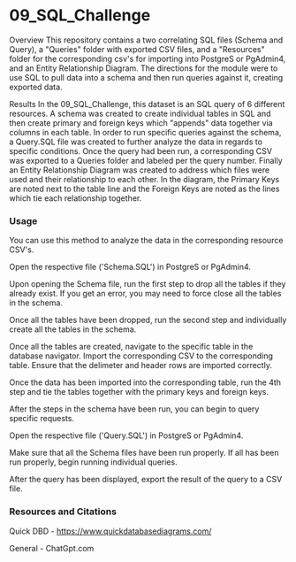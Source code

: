 # 09_SQL_Challenge
Overview
This repository contains a two correlating SQL files (Schema and Query), a "Queries" folder with exported CSV files, and a "Resources" folder for the corresponding csv's for importing into PostgreS or PgAdmin4, and an Entity Relationship Diagram. The directions for the module were to use SQL to pull data into a schema and then run queries against it, creating exported data.

Results
In the 09_SQL_Challenge, this dataset is an SQL query of 6 different resources. A schema was created to create individual tables in SQL and then create primary and foreign keys which "appends" data together via columns in each table. In order to run specific queries against the schema, a Query.SQL file was created to further analyze the data in regards to specific conditions. Once the query had been run, a corresponding CSV was exported to a Queries folder and labeled per the query number. Finally an Entity Relationship Diagram was created to address which files were used and their relationship to each other. In the diagram, the Primary Keys are noted next to the table line and the Foreign Keys are noted as the lines which tie each relationship together.


### Usage
You can use this method to analyze the data in the corresponding resource CSV's.

Open the respective file ('Schema.SQL') in PostgreS or PgAdmin4.

Upon opening the Schema file, run the first step to drop all the tables if they already exist. 
If you get an error, you may need to force close all the tables in the schema.

Once all the tables have been dropped, run the second step and individually create all the tables in the schema.

Once all the tables are created, navigate to the specific table in the database navigator. Import the corresponding CSV to the corresponding table. 
Ensure that the delimeter and header rows are imported correctly.

Once the data has been imported into the corresponding table, run the 4th step and tie the tables together with the primary keys and foreign keys. 

After the steps in the schema have been run, you can begin to query specific requests.

Open the respective file ('Query.SQL') in PostgreS or PgAdmin4.

Make sure that all the Schema files have been run properly. If all has been run properly, begin running individual queries.

After the query has been displayed, export the result of the query to a CSV file.




### Resources and Citations

Quick DBD - https://www.quickdatabasediagrams.com/

General - ChatGpt.com
